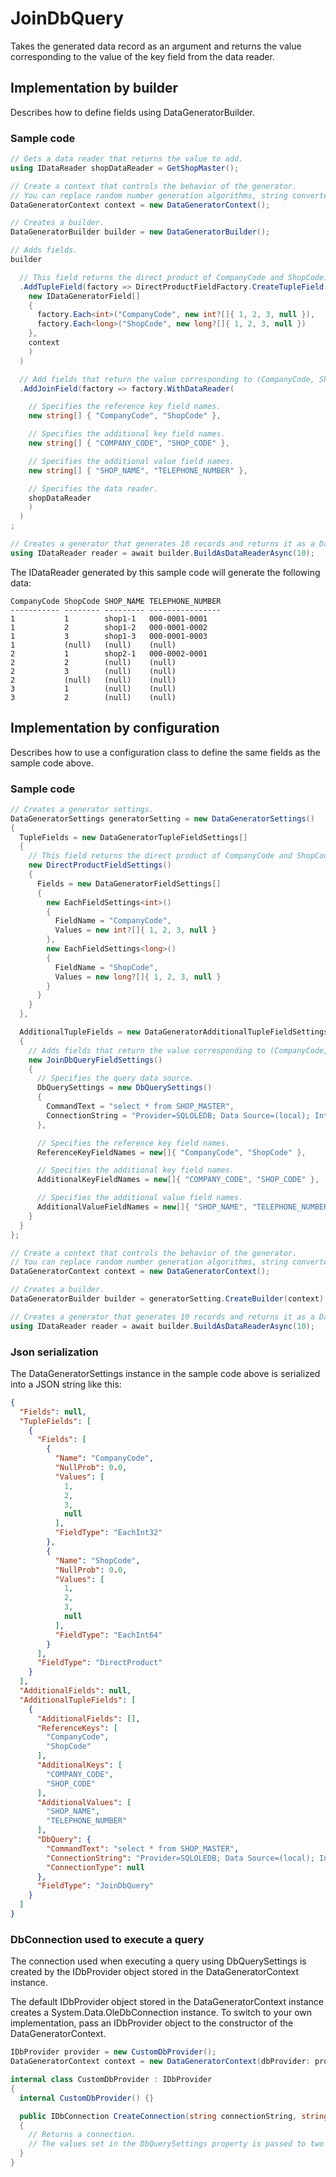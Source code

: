 # JoinDbQuery

Takes the generated data record as an argument and returns the value corresponding to the value of the key field from the data reader.

## Implementation by builder

Describes how to define fields using DataGeneratorBuilder.

### Sample code

```c#
// Gets a data reader that returns the value to add.
using IDataReader shopDataReader = GetShopMaster();

// Create a context that controls the behavior of the generator.
// You can replace random number generation algorithms, string converters, etc. with your own implementation.
DataGeneratorContext context = new DataGeneratorContext();

// Creates a builder.
DataGeneratorBuilder builder = new DataGeneratorBuilder();

// Adds fields.
builder

  // This field returns the direct product of CompanyCode and ShopCode.
  .AddTupleField(factory => DirectProductFieldFactory.CreateTupleField(
    new IDataGeneratorField[]
    {
      factory.Each<int>("CompanyCode", new int?[]{ 1, 2, 3, null }),
      factory.Each<long>("ShopCode", new long?[]{ 1, 2, 3, null })
    },
    context
    )
  )

  // Add fields that return the value corresponding to (CompanyCode, ShopCode).
  .AddJoinField(factory => factory.WithDataReader(

    // Specifies the reference key field names.
    new string[] { "CompanyCode", "ShopCode" },

    // Specifies the additional key field names.
    new string[] { "COMPANY_CODE", "SHOP_CODE" },

    // Specifies the additional value field names.
    new string[] { "SHOP_NAME", "TELEPHONE_NUMBER" },

    // Specifies the data reader.
    shopDataReader
    )
  )
;

// Creates a generator that generates 10 records and returns it as a DataReader.
using IDataReader reader = await builder.BuildAsDataReaderAsync(10);
```

The IDataReader generated by this sample code will generate the following data:

```console
CompanyCode ShopCode SHOP_NAME TELEPHONE_NUMBER
----------- -------- --------- ----------------
1           1        shop1-1   000-0001-0001
1           2        shop1-2   000-0001-0002
1           3        shop1-3   000-0001-0003
1           (null)   (null)    (null)
2           1        shop2-1   000-0002-0001
2           2        (null)    (null)
2           3        (null)    (null)
2           (null)   (null)    (null)
3           1        (null)    (null)
3           2        (null)    (null)
```

## Implementation by configuration

Describes how to use a configuration class to define the same fields as the sample code above.

### Sample code

```c#
// Creates a generator settings.
DataGeneratorSettings generatorSetting = new DataGeneratorSettings()
{
  TupleFields = new DataGeneratorTupleFieldSettings[]
  {
    // This field returns the direct product of CompanyCode and ShopCode.
    new DirectProductFieldSettings()
    {
      Fields = new DataGeneratorFieldSettings[]
      {
        new EachFieldSettings<int>()
        {
          FieldName = "CompanyCode",
          Values = new int?[]{ 1, 2, 3, null }
        },
        new EachFieldSettings<long>()
        {
          FieldName = "ShopCode",
          Values = new long?[]{ 1, 2, 3, null }
        }
      }
    }
  },

  AdditionalTupleFields = new DataGeneratorAdditionalTupleFieldSettings[]
  {
    // Adds fields that return the value corresponding to (CompanyCode, ShopCode).
    new JoinDbQueryFieldSettings()
    {
      // Specifies the query data source.
      DbQuerySettings = new DbQuerySettings()
      {
        CommandText = "select * from SHOP_MASTER",
        ConnectionString = "Provider=SQLOLEDB; Data Source=(local); Integrated Security=SSPI"
      },

      // Specifies the reference key field names.
      ReferenceKeyFieldNames = new[]{ "CompanyCode", "ShopCode" },

      // Specifies the additional key field names.
      AdditionalKeyFieldNames = new[]{ "COMPANY_CODE", "SHOP_CODE" },

      // Specifies the additional value field names.
      AdditionalValueFieldNames = new[]{ "SHOP_NAME", "TELEPHONE_NUMBER" },
    }
  }
};

// Create a context that controls the behavior of the generator.
// You can replace random number generation algorithms, string converters, etc. with your own implementation.
DataGeneratorContext context = new DataGeneratorContext();

// Creates a builder.
DataGeneratorBuilder builder = generatorSetting.CreateBuilder(context);

// Creates a generator that generates 10 records and returns it as a DataReader.
using IDataReader reader = await builder.BuildAsDataReaderAsync(10);
```


### Json serialization

The DataGeneratorSettings instance in the sample code above is serialized into a JSON string like this:

```json
{
  "Fields": null,
  "TupleFields": [
    {
      "Fields": [
        {
          "Name": "CompanyCode",
          "NullProb": 0.0,
          "Values": [
            1,
            2,
            3,
            null
          ],
          "FieldType": "EachInt32"
        },
        {
          "Name": "ShopCode",
          "NullProb": 0.0,
          "Values": [
            1,
            2,
            3,
            null
          ],
          "FieldType": "EachInt64"
        }
      ],
      "FieldType": "DirectProduct"
    }
  ],
  "AdditionalFields": null,
  "AdditionalTupleFields": [
    {
      "AdditionalFields": [],
      "ReferenceKeys": [
        "CompanyCode",
        "ShopCode"
      ],
      "AdditionalKeys": [
        "COMPANY_CODE",
        "SHOP_CODE"
      ],
      "AdditionalValues": [
        "SHOP_NAME",
        "TELEPHONE_NUMBER"
      ],
      "DbQuery": {
        "CommandText": "select * from SHOP_MASTER",
        "ConnectionString": "Provider=SQLOLEDB; Data Source=(local); Integrated Security=SSPI",
        "ConnectionType": null
      },
      "FieldType": "JoinDbQuery"
    }
  ]
}
```

### DbConnection used to execute a query

The connection used when executing a query using DbQuerySettings is created by the IDbProvider object stored in the DataGeneratorContext instance. 

The default IDbProvider object stored in the DataGeneratorContext instance creates a System.Data.OleDbConnection instance. To switch to your own implementation, pass an IDbProvider object to the constructor of the DataGeneratorContext.

```c#
IDbProvider provider = new CustomDbProvider();
DataGeneratorContext context = new DataGeneratorContext(dbProvider: provider);

internal class CustomDbProvider : IDbProvider
{
  internal CustomDbProvider() {}

  public IDbConnection CreateConnection(string connectionString, string? connectionTypeName = null)
  {
    // Returns a connection.
    // The values set in the DbQuerySettings property is passed to two parameters of this method, connectionString and connectionTypeName.
  }
}
```